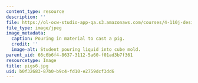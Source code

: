 ```yaml
---
content_type: resource
description: ''
file: https://ol-ocw-studio-app-qa.s3.amazonaws.com/courses/4-110j-design-across-scales-disciplines-and-problem-contexts-spring-2013/b0f3268387b0b9c4fd10e2759dcf3dd6_pigs6.jpg
file_type: image/jpeg
image_metadata:
  caption: Pouring in material to cast a pig.
  credit: ''
  image-alt: Student pouring liquid into cube mold.
parent_uid: 66c6b6f4-8637-3112-5a60-f01ad3b7f361
resourcetype: Image
title: pigs6.jpg
uid: b0f32683-87b0-b9c4-fd10-e2759dcf3dd6
---
```

